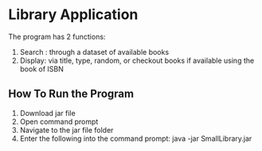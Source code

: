 Library Application
===================

The program has 2 functions:
1. Search : through a dataset of available books
2. Display: via title, type, random, or checkout books if available using the book of ISBN

How To Run the Program
----------------------
1. Download jar file
2. Open command prompt
3. Navigate to the jar file folder
4. Enter the following into the command prompt:
   java -jar SmallLibrary.jar
